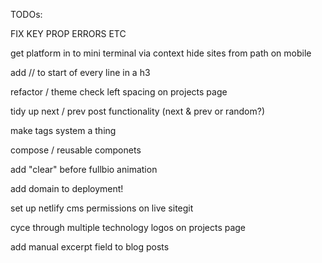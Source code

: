 TODOs:

FIX KEY PROP ERRORS ETC

get platform in to mini terminal via context
hide sites from path on mobile

add // to start of every line in a h3

refactor / theme
check left spacing on projects page

tidy up next / prev post functionality (next & prev or random?)

make tags system a thing

compose / reusable componets

add "clear" before fullbio animation

add domain to deployment!

set up netlify cms permissions on live sitegit

cyce through multiple technology logos on projects page

add manual excerpt field to blog posts
